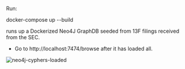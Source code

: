 Run: 

docker-compose up --build

runs up a Dockerized Neo4J GraphDB seeded from 13F filings received from the SEC. 


* Go to http://localhost:7474/browse after it has loaded all.

![neo4j-cyphers-loaded](https://user-images.githubusercontent.com/131457/94336227-d6703f80-ffb7-11ea-891b-fc42c7750c28.png)
